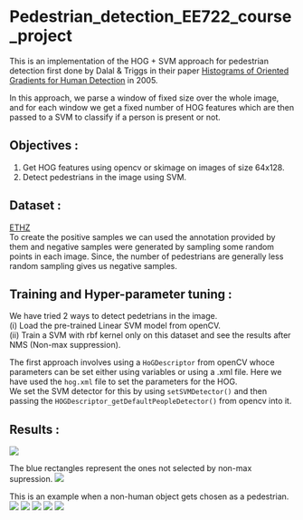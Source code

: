 # Pedestrian_detection_EE722_course_project

This is an implementation of the HOG + SVM approach for pedestrian detection first done by Dalal & Triggs in their paper [Histograms of Oriented Gradients for Human Detection](https://lear.inrialpes.fr/people/triggs/pubs/Dalal-cvpr05.pdf) in 2005.

In this approach, we parse a window of fixed size over the whole image, and for each window we get a fixed number of HOG features which are then passed to a SVM to classify if a person is present or not.

## Objectives :
1. Get HOG features using opencv or skimage on images of size 64x128.
2. Detect pedestrians in the image using SVM.

## Dataset :
[ETHZ](https://data.vision.ee.ethz.ch/cvl/aess/dataset/)\
To create the positive samples we can used the annotation provided by them and negative samples were generated by sampling some random points in each image. Since, the number of pedestrians are generally less random sampling gives us negative samples.

## Training and Hyper-parameter tuning :
We have tried 2 ways to detect pedetrians in the image.\
(i) Load the pre-trained Linear SVM model from openCV.\
(ii) Train a SVM with rbf kernel only on this dataset and see the results after NMS (Non-max suppression).

The first approach involves using a `HoGDescriptor` from openCV whoce parameters can be set either using variables or using a .xml file. Here we have used the `hog.xml` file to set the parameters for the HOG.\
We set the SVM detector for this by using `setSVMDetector()` and then passing the `HOGDescriptor_getDefaultPeopleDetector()` from opencv into it.

## Results : 
<img src="https://github.com/Dibyakanti/Pedestrian_detection_EE722_course_project/blob/main/results/1.png">

The blue rectangles represent the ones not selected by non-max supression.
<img src="https://github.com/Dibyakanti/Pedestrian_detection_EE722_course_project/blob/main/results/2.png">

This is an example when a non-human object gets chosen as a pedestrian.
<img src="https://github.com/Dibyakanti/Pedestrian_detection_EE722_course_project/blob/main/results/3.png">
<img src="https://github.com/Dibyakanti/Pedestrian_detection_EE722_course_project/blob/main/results/4.png">
<img src="https://github.com/Dibyakanti/Pedestrian_detection_EE722_course_project/blob/main/results/5.png">
<img src="https://github.com/Dibyakanti/Pedestrian_detection_EE722_course_project/blob/main/results/6.png">
<img src="https://github.com/Dibyakanti/Pedestrian_detection_EE722_course_project/blob/main/results/7.png">
